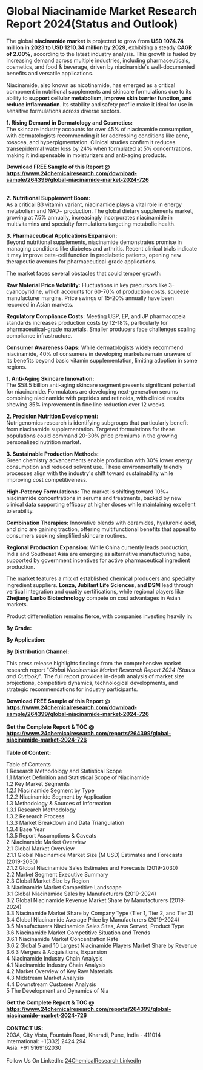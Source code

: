 <h1>Global Niacinamide Market Research Report 2024(Status and Outlook)</h1><p>The global <strong>niacinamide market</strong> is projected to grow from <strong>USD 1074.74 million in 2023 to USD 1210.34 million by 2029</strong>, exhibiting a steady <strong>CAGR of 2.00%</strong>, according to the latest industry analysis. This growth is fueled by increasing demand across multiple industries, including pharmaceuticals, cosmetics, and food &amp; beverage, driven by niacinamide's well-documented benefits and versatile applications.</p><p>Niacinamide, also known as nicotinamide, has emerged as a critical component in nutritional supplements and skincare formulations due to its ability to <strong>support cellular metabolism, improve skin barrier function, and reduce inflammation</strong>. Its stability and safety profile make it ideal for use in sensitive formulations across diverse sectors.</p><p><strong>1. Rising Demand in Dermatology and Cosmetics:</strong><br>
The skincare industry accounts for over 45% of niacinamide consumption, with dermatologists recommending it for addressing conditions like acne, rosacea, and hyperpigmentation. Clinical studies confirm it reduces transepidermal water loss by 24% when formulated at 5% concentrations, making it indispensable in moisturizers and anti-aging products.</p><div><b>Download FREE Sample of this Report @ 
            <a href="https://www.24chemicalresearch.com/download-sample/264399/global-niacinamide-market-2024-726">
            https://www.24chemicalresearch.com/download-sample/264399/global-niacinamide-market-2024-726</a></b></div><br><p><strong>2. Nutritional Supplement Boom:</strong><br>
As a critical B3 vitamin variant, niacinamide plays a vital role in energy metabolism and NAD+ production. The global dietary supplements market, growing at 7.5% annually, increasingly incorporates niacinamide in multivitamins and specialty formulations targeting metabolic health.</p><p><strong>3. Pharmaceutical Applications Expansion:</strong><br>
Beyond nutritional supplements, niacinamide demonstrates promise in managing conditions like diabetes and arthritis. Recent clinical trials indicate it may improve beta-cell function in prediabetic patients, opening new therapeutic avenues for pharmaceutical-grade applications.</p><p>The market faces several obstacles that could temper growth:</p><p><strong>Raw Material Price Volatility:</strong> Fluctuations in key precursors like 3-cyanopyridine, which accounts for 60-70% of production costs, squeeze manufacturer margins. Price swings of 15-20% annually have been recorded in Asian markets.</p><p><strong>Regulatory Compliance Costs:</strong> Meeting USP, EP, and JP pharmacopeia standards increases production costs by 12-18%, particularly for pharmaceutical-grade materials. Smaller producers face challenges scaling compliance infrastructure.</p><p><strong>Consumer Awareness Gaps:</strong> While dermatologists widely recommend niacinamide, 40% of consumers in developing markets remain unaware of its benefits beyond basic vitamin supplementation, limiting adoption in some regions.</p><p><strong>1. Anti-Aging Skincare Innovation:</strong><br>
The $58.5 billion anti-aging skincare segment presents significant potential for niacinamide. Formulators are developing next-generation serums combining niacinamide with peptides and retinoids, with clinical results showing 35% improvement in fine line reduction over 12 weeks.</p><p><strong>2. Precision Nutrition Development:</strong><br>
Nutrigenomics research is identifying subgroups that particularly benefit from niacinamide supplementation. Targeted formulations for these populations could command 20-30% price premiums in the growing personalized nutrition market.</p><p><strong>3. Sustainable Production Methods:</strong><br>
Green chemistry advancements enable production with 30% lower energy consumption and reduced solvent use. These environmentally friendly processes align with the industry's shift toward sustainability while improving cost competitiveness.</p><p><strong>High-Potency Formulations:</strong>  
	The market is shifting toward 10%+ niacinamide concentrations in serums and treatments, backed by new clinical data supporting efficacy at higher doses while maintaining excellent tolerability.</p><p><strong>Combination Therapies:</strong>  
	Innovative blends with ceramides, hyaluronic acid, and zinc are gaining traction, offering multifunctional benefits that appeal to consumers seeking simplified skincare routines.</p><p><strong>Regional Production Expansion:</strong>  
	While China currently leads production, India and Southeast Asia are emerging as alternative manufacturing hubs, supported by government incentives for active pharmaceutical ingredient production.</p><p>The market features a mix of established chemical producers and specialty ingredient suppliers. <strong>Lonza, Jubilant Life Sciences, and DSM</strong> lead through vertical integration and quality certifications, while regional players like <strong>Zhejiang Lanbo Biotechnology</strong> compete on cost advantages in Asian markets.</p><p>Product differentiation remains fierce, with companies investing heavily in:</p><p><strong>By Grade:</strong></p><p><strong>By Application:</strong></p><p><strong>By Distribution Channel:</strong></p><p>This press release highlights findings from the comprehensive market research report "<em>Global Niacinamide Market Research Report 2024 (Status and Outlook)</em>". The full report provides in-depth analysis of market size projections, competitive dynamics, technological developments, and strategic recommendations for industry participants.</p><div><b>Download FREE Sample of this Report @ 
            <a href="https://www.24chemicalresearch.com/download-sample/264399/global-niacinamide-market-2024-726">
            https://www.24chemicalresearch.com/download-sample/264399/global-niacinamide-market-2024-726</a></b></div><br><div><b>Get the Complete Report & TOC @ 
            <a href="https://www.24chemicalresearch.com/reports/264399/global-niacinamide-market-2024-726">
            https://www.24chemicalresearch.com/reports/264399/global-niacinamide-market-2024-726</a></b></div><br>
            <b>Table of Content:</b><p>Table of Contents<br />
1 Research Methodology and Statistical Scope<br />
1.1 Market Definition and Statistical Scope of Niacinamide<br />
1.2 Key Market Segments<br />
1.2.1 Niacinamide Segment by Type<br />
1.2.2 Niacinamide Segment by Application<br />
1.3 Methodology & Sources of Information<br />
1.3.1 Research Methodology<br />
1.3.2 Research Process<br />
1.3.3 Market Breakdown and Data Triangulation<br />
1.3.4 Base Year<br />
1.3.5 Report Assumptions & Caveats<br />
2 Niacinamide Market Overview<br />
2.1 Global Market Overview<br />
2.1.1 Global Niacinamide Market Size (M USD) Estimates and Forecasts (2019-2030)<br />
2.1.2 Global Niacinamide Sales Estimates and Forecasts (2019-2030)<br />
2.2 Market Segment Executive Summary<br />
2.3 Global Market Size by Region<br />
3 Niacinamide Market Competitive Landscape<br />
3.1 Global Niacinamide Sales by Manufacturers (2019-2024)<br />
3.2 Global Niacinamide Revenue Market Share by Manufacturers (2019-2024)<br />
3.3 Niacinamide Market Share by Company Type (Tier 1, Tier 2, and Tier 3)<br />
3.4 Global Niacinamide Average Price by Manufacturers (2019-2024)<br />
3.5 Manufacturers Niacinamide Sales Sites, Area Served, Product Type<br />
3.6 Niacinamide Market Competitive Situation and Trends<br />
3.6.1 Niacinamide Market Concentration Rate<br />
3.6.2 Global 5 and 10 Largest Niacinamide Players Market Share by Revenue<br />
3.6.3 Mergers & Acquisitions, Expansion<br />
4 Niacinamide Industry Chain Analysis<br />
4.1 Niacinamide Industry Chain Analysis<br />
4.2 Market Overview of Key Raw Materials<br />
4.3 Midstream Market Analysis<br />
4.4 Downstream Customer Analysis<br />
5 The Development and Dynamics of Nia</p><div><b>Get the Complete Report & TOC @ 
            <a href="https://www.24chemicalresearch.com/reports/264399/global-niacinamide-market-2024-726">
            https://www.24chemicalresearch.com/reports/264399/global-niacinamide-market-2024-726</a></b></div><br><b>CONTACT US:</b><br>
            203A, City Vista, Fountain Road, Kharadi, Pune, India - 411014<br>
            International: +1(332) 2424 294<br>
            Asia: +91 9169162030 <br><br>
            Follow Us On LinkedIn: <a href="https://www.linkedin.com/company/24chemicalresearch/">24ChemicalResearch LinkedIn</a>